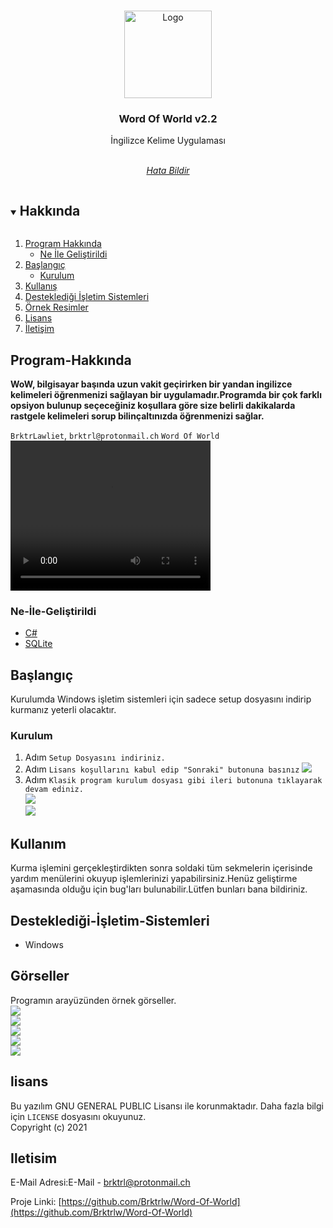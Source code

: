



<br />
<p align="center">
  <a href="https://github.com/Brktrlw/Word-Of-World">
    <img src="/images/icon.ico" alt="Logo" width="140" height="140">
  </a>

  <h3 align="center">Word Of World v2.2</h3>

  <p align="center">
    İngilizce Kelime Uygulaması
    <br />
    <br />
    <p align="center"><address>
      <div align="center">
    <a href="mailto:brktrl@protonmail.ch">Hata Bildir</a>
    <br>
    <!--<a href="http://www.berkay.rf.gd/" target="_blank">Web Sitesi</a>-->
    </div>
    </address>
    </p>
  </p>
</p>



<details open="open">
  <summary><h2 style="display: inline-block">Hakkında</h2></summary>
  <ol>
    <li>
      <a href="#Program-Hakkında">Program Hakkında</a>
      <ul>
        <li><a href="#Ne-İle-Geliştirildi">Ne İle Geliştirildi</a></li>
      </ul>
    </li>
    <li>
      <a href="#Başlangıç">Başlangıç</a>
      <ul>
        <li><a href="#Kurulum">Kurulum</a></li>
      </ul>
    </li>
    <li><a href="#Kullanım">Kullanış</a></li>
    <li><a href="#Desteklediği-İşletim-Sistemleri">Desteklediği İşletim Sistemleri</a>
    <li><a href="#Görseller">Örnek Resimler</a>
    <li><a href="#lisans">Lisans</a></li>
    <li><a href="#Iletisim">İletişim</a></li>
  </ol>
</details>

## Program-Hakkında

**WoW, bilgisayar başında uzun vakit geçirirken bir yandan ingilizce kelimeleri öğrenmenizi sağlayan bir uygulamadır.Programda bir çok farklı opsiyon bulunup seçeceğiniz koşullara göre size belirli dakikalarda rastgele kelimeleri sorup bilinçaltınızda öğrenmenizi sağlar.**


`BrktrLawliet`,
`brktrl@protonmail.ch`
`Word Of World`
<video width="320" height="240" controls>
  <source src="https://www.youtube.com/watch?v=9j9Dna0iwNc" type="video/mp4">
</video>


### Ne-İle-Geliştirildi

* [C#](https://docs.microsoft.com/en-us/dotnet/csharp/)
* [SQLite](https://www.sqlite.org/index.html)

## Başlangıç

Kurulumda Windows işletim sistemleri için sadece setup dosyasını indirip kurmanız yeterli olacaktır.


### Kurulum
1. Adım
`Setup Dosyasını indiriniz.`
2. Adım
`Lisans koşullarını kabul edip "Sonraki" butonuna basınız`
<img src="images/lisans.PNG"></img><br>
3. Adım
`Klasik program kurulum dosyası gibi ileri butonuna tıklayarak devam ediniz.`<br>
<img src="images/lisans2.PNG"></img><br>
<img src="images/lisans3.PNG"></img><br>

## Kullanım

Kurma işlemini gerçekleştirdikten sonra soldaki tüm sekmelerin içerisinde yardım menülerini okuyup işlemlerinizi yapabilirsiniz.Henüz geliştirme aşamasında olduğu için bug'ları bulunabilir.Lütfen bunları bana bildiriniz.

## Desteklediği-İşletim-Sistemleri
* Windows

## Görseller
Programın arayüzünden örnek görseller.
<br>
<img src="images/Picture1.PNG"></img><br>
<img src="images/Picture2.PNG"></img><br>
<img src="images/Picture3.PNG"></img><br>
<img src="images/Picture4.PNG"></img><br>
<img src="images/Picture5.PNG"></img><br>
## lisans
Bu yazılım GNU GENERAL PUBLIC Lisansı ile korunmaktadır. Daha fazla bilgi için `LICENSE` dosyasını okuyunuz.
<br>Copyright (c) 2021 


## Iletisim

E-Mail Adresi:E-Mail - brktrl@protonmail.ch

Proje Linki: [https://github.com/Brktrlw/Word-Of-World](https://github.com/Brktrlw/Word-Of-World)<br>




